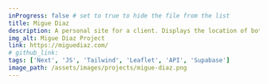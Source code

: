 ```yaml
---
inProgress: false # set to true to hide the file from the list
title: Migue Diaz
description: A personal site for a client. Displays the location of both the visitor and the website owner, along with the distance between them.
img_alt: Migue Diaz Project
link: https://miguediaz.com/
# github_link:
tags: ['Next', 'JS', 'Tailwind', 'Leaflet', 'API', 'Supabase']
image_path: /assets/images/projects/migue-diaz.png
---
```

